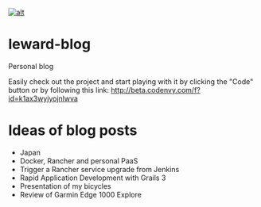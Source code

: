 [![alt](https://codenvy.com/factory/resources/factory-dark.png)](http://beta.codenvy.com/f?id=k1ax3wyjyojnlwva)

# leward-blog
Personal blog

Easily check out the project and start playing with it by clicking the "Code" button or
by following this link: http://beta.codenvy.com/f?id=k1ax3wyjyojnlwva

# Ideas of blog posts

 * Japan
 * Docker, Rancher and personal PaaS
 * Trigger a Rancher service upgrade from Jenkins
 * Rapid Application Development with Grails 3
 * Presentation of my bicycles
 * Review of Garmin Edge 1000 Explore
